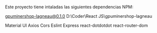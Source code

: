 Este proyecto tiene intaladas las siguientes dependencias NPM:

gpuminershop-lagneau@0.1.0 D:\Coder\React JS\gpuminershop-lagneau

Material UI
Axios
Cors
Eslint
Express
react-dotdotdot
react-router-dom

